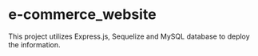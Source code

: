 # e-commerce_website
This project utilizes Express.js, Sequelize and MySQL database to deploy the information. 

